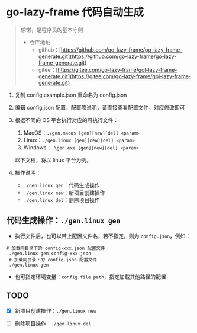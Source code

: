 # go-lazy-frame 代码自动生成

> 偷懒，是程序员的基本守则
>
> - 仓库地址：
>   - github：[https://github.com/go-lazy-frame/go-lazy-frame-generate.git](https://github.com/go-lazy-frame/go-lazy-frame-generate.git)
>   - gitee：[https://gitee.com/go-lazy-frame/gol-lazy-frame-generate.git](https://gitee.com/go-lazy-frame/gol-lazy-frame-generate.git)

1. 复制 config.example.json 重命名为 config.json
2. 编辑 config.json 配置，配置项说明，请直接查看配置文件，对应修改即可
3. 根据不同的 OS 平台执行对应的可执行文件：
   1. MacOS：`./gen.macos [gen][new][del] <param>`
   2. Linux：`./gen.linux [gen][new][del] <param>`
   3. Windows：`.\gen.exe [gen][new][del] <param>`
   
   以下文档，将以 linux 平台为例。
4. 操作说明：
   - `./gen.linux gen`：代码生成操作 
   - `./gen.linux new`：新项目创建操作 
   - `./gen.linux del`：删除项目操作

## 代码生成操作：`./gen.linux gen`

- 执行文件后，也可以带上配置文件名，若不指定，则为 `config.json`，例如：

```shell
# 加载同目录下的 config-xxx.json 配置文件
 ./gen.linux gen config-xxx.json
 # 加载同目录下的 config.json 配置文件
 ./gen.linux gen
```

- 也可指定环境变量：`config.file.path`，指定加载其他路径的配置

## TODO
- [x] 新项目创建操作：`./gen.linux new`
- [ ] 删除项目操作：`./gen.linux del`



